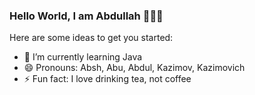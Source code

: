 ### Hello World, I am Abdullah 👨🏻‍💻

Here are some ideas to get you started:
- 🌱 I’m currently learning Java
- 😄 Pronouns: Absh, Abu, Abdul, Kazimov, Kazimovich
- ⚡ Fun fact: I love drinking tea, not coffee
